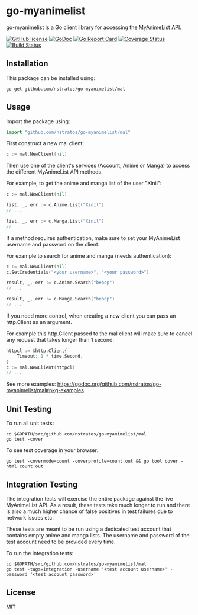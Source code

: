 go-myanimelist
==============

go-myanimelist is a Go client library for accessing the [MyAnimeList API](http://myanimelist.net/modules.php?go=api).

[![GitHub license](https://img.shields.io/badge/license-MIT-blue.svg)](LICENSE)
[![GoDoc](https://godoc.org/github.com/nstratos/go-myanimelist/mal?status.svg)](https://godoc.org/github.com/nstratos/go-myanimelist/mal)
[![Go Report Card](https://goreportcard.com/badge/github.com/nstratos/go-myanimelist)](https://goreportcard.com/report/github.com/nstratos/go-myanimelist)
[![Coverage Status](https://coveralls.io/repos/github/nstratos/go-myanimelist/badge.svg?branch=master)](https://coveralls.io/github/nstratos/go-myanimelist?branch=master)
[![Build Status](https://travis-ci.org/nstratos/go-myanimelist.svg?branch=master)](https://travis-ci.org/nstratos/go-myanimelist)

Installation 
------------

This package can be installed using:

	go get github.com/nstratos/go-myanimelist/mal

Usage
-----

Import the package using:

```go
import "github.com/nstratos/go-myanimelist/mal"
```

First construct a new mal client:

```go
c := mal.NewClient(nil)
```

Then use one of the client's services (Account, Anime or Manga) to access the
different MyAnimeList API methods.

For example, to get the anime and manga list of the user "Xinil":

```go
c := mal.NewClient(nil)

list, _, err := c.Anime.List("Xinil")
// ...

list, _, err := c.Manga.List("Xinil")
// ...
```

If a method requires authentication, make sure to set your MyAnimeList username
and password on the client.

For example to search for anime and manga (needs authentication):

```go
c := mal.NewClient(nil)
c.SetCredentials("<your username>", "<your password>")

result, _, err := c.Anime.Search("bebop")
// ...

result, _, err := c.Manga.Search("bebop")
// ...
```

If you need more control, when creating a new client you can pass an
http.Client as an argument.

For example this http.Client passed to the mal client will make sure to cancel
any request that takes longer than 1 second:

```go
httpcl := &http.Client{
	Timeout: 1 * time.Second,
}
c := mal.NewClient(httpcl)
// ...
```

See more examples: https://godoc.org/github.com/nstratos/go-myanimelist/mal#pkg-examples

Unit Testing
------------

To run all unit tests:

	cd $GOPATH/src/github.com/nstratos/go-myanimelist/mal
	go test -cover

To see test coverage in your browser:

	go test -covermode=count -coverprofile=count.out && go tool cover -html count.out

Integration Testing
-------------------

The integration tests will exercise the entire package against the live
MyAnimeList API. As a result, these tests take much longer to run and there is
also a much higher chance of false positives in test failures due to network
issues etc.

These tests are meant to be run using a dedicated test account that contains
empty anime and manga lists. The username and password of the test account need
to be provided every time.

To run the integration tests:

	cd $GOPATH/src/github.com/nstratos/go-myanimelist/mal
	go test -tags=integration -username '<test account username>' -password '<test account password>'

License
-------

MIT
